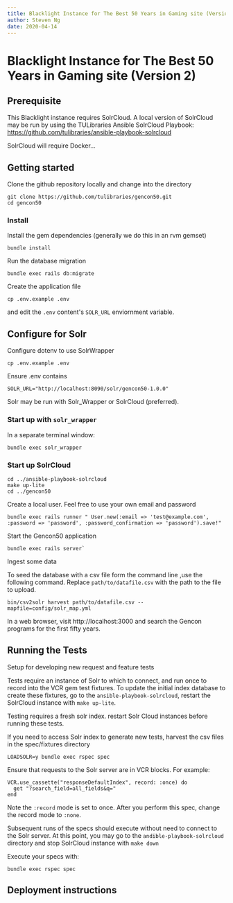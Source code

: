 ```yaml
---
title: Blacklight Instance for The Best 50 Years in Gaming site (Version 2)
author: Steven Ng
date: 2020-04-14
---
```


# Blacklight Instance for The Best 50 Years in Gaming site (Version 2)

## Prerequisite

This Blacklight instance requires SolrCloud. A local version of SolrCloud may be run
by using the TULibraries Ansible SolrCloud Playbook:
https://github.com/tulibraries/ansible-playbook-solrcloud

SolrCloud will require Docker...

## Getting started

Clone the github repository locally and change into the directory

    git clone https://github.com/tulibraries/gencon50.git
    cd gencon50

### Install

Install the gem dependencies (generally we do this in an rvm gemset)

    bundle install

Run the database migration

    bundle exec rails db:migrate

Create the application file

    cp .env.example .env

and edit the `.env` content's `SOLR_URL` enviornment variable.

## Configure for Solr

Configure dotenv to use SolrWrapper

    cp .env.example .env

Ensure .env contains

    SOLR_URL="http://localhost:8090/solr/gencon50-1.0.0"

Solr may be run with Solr_Wrapper or SolrCloud (preferred).

### Start up with `solr_wrapper`

In a separate terminal window:

    bundle exec solr_wrapper

### Start up SolrCloud

    cd ../ansible-playbook-solrcloud
    make up-lite
    cd ../gencon50

Create a local user. Feel free to use your own email and password

    bundle exec rails runner " User.new(:email => 'test@example.com', :password => 'password', :password_confirmation => 'password').save!"

Start the Gencon50 application

    bundle exec rails server`

Ingest some data

To seed the database with a csv file form the command line ,use the following command. Replace `path/to/datafile.csv`
with the path to the file to upload.

    bin/csv2solr harvest path/to/datafile.csv --mapfile=config/solr_map.yml

In a web browser, visit http://localhost:3000 and search the Gencon programs for the first fifty years.


## Running the Tests

Setup for developing new request and feature tests

Tests require an instance of Solr to which to connect, and run once to record into the VCR gem test fixtures.
To update the initial index database to create these fixtures, go to the `ansible-playbook-solrcloud`, restart the SolrCloud
instance with `make up-lite`.

Testing requires a fresh solr index. restart Solr Cloud instances before running these tests.

If you need to access Solr index to generate new tests, harvest the csv files in the spec/fixtures directory

    LOADSOLR=y bundle exec rspec spec

Ensure that requests to the Solr server are in VCR blocks. For example:

    VCR.use_cassette("responseDefaultIndex", record: :once) do
      get "?search_field=all_fields&q="
    end

Note the `:record` mode is set to once. After you perform this spec, change the record mode to `:none`.

Subsequent runs of the specs should execute without need to connect to the Solr server. At this point, you may go to the
`andible-playbook-solrcloud` directory and stop SolrCloud instance with `make down`

Execute your specs with:

    bundle exec rspec spec

## Deployment instructions
